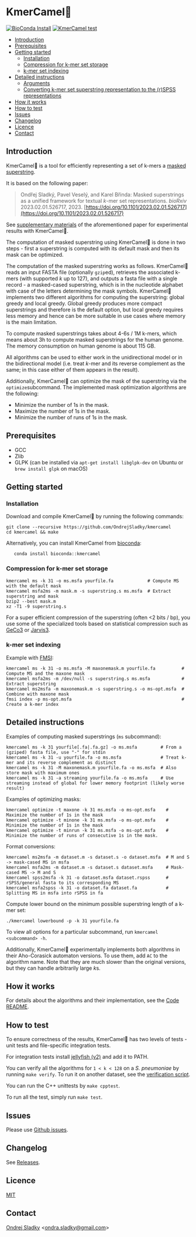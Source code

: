 # KmerCamel🐫
[![BioConda Install](https://anaconda.org/bioconda/kmercamel/badges/downloads.svg?style=flag&label=BioConda%20Install)](https://anaconda.org/bioconda/kmercamel)
[![KmerCamel test](https://github.com/OndrejSladky/kmercamel/actions/workflows/ci.yml/badge.svg)](https://github.com/OndrejSladky/kmercamel/actions/)

<!-- vim-markdown-toc GFM -->

* [Introduction](#introduction)
* [Prerequisites](#prerequisites)
* [Getting started](#getting-started)
  * [Installation](#installation)
  * [Compression for k-mer set storage](#compression-for-k-mer-set-storage)
  * [k-mer set indexing](#k-mer-set-indexing)
* [Detailed instructions](#detailed-instructions)
  * [Arguments](#arguments)
  * [Converting k-mer set superstring representation to the (r)SPSS representations](#converting-k-mer-set-superstring-representation-to-the-rspss-representations)
* [How it works](#how-it-works)
* [How to test](#how-to-test)
* [Issues](#issues)
* [Changelog](#changelog)
* [Licence](#licence)
* [Contact](#contact)

<!-- vim-markdown-toc -->

## Introduction

KmerCamel🐫 is a tool for efficiently representing a set of k-mers a [masked superstring](https://doi.org/10.1101/2023.02.01.526717).

It is based on the following paper:

> Ondřej Sladký, Pavel Veselý, and Karel Břinda: Masked superstrings as a unified framework for textual *k*-mer set representations. *bioRxiv* 2023.02.01.526717, 2023.
[https://doi.org/10.1101/2023.02.01.526717](https://doi.org/10.1101/2023.02.01.526717)

See [supplementary materials](https://github.com/karel-brinda/masked-superstrings-supplement) of the aforementioned paper for experimental results with KmerCamel🐫.

The computation of masked superstring using KmerCamel🐫 is done in two steps -
first a superstring is computed with its default mask and then its mask can be optimized.

The computation of the masked superstring works as follows. KmerCamel🐫 reads an input FASTA file (optionally `gzip`ed), retrieves the associated k-mers (with supported $k$ up to 127), and outputs
a fasta file with a single record - a masked-cased superstring, which is in the nucleotide alphabet with case of the letters determining the mask symbols.
KmerCamel🐫 implements two different algorithms for computing the superstring:
global greedy and local greedy. Global greedy produces more compact superstrings and therefore is the default option,
but local greedy requires less memory and hence can be more suitable in use cases where memory is the main limitation.

To compute masked superstrings takes about 4-6s / 1M k-mers, which means about 3h to compute masked superstrings for the human genome. The memory consumption on human genome is about 115 GB.

All algorithms can be used to either work in the unidirectional model or in the bidirectional model
(i.e. treat $k$-mer and its reverse complement as the same; in this case either of them appears in the result).

Additionally, KmerCamel🐫 can optimize the mask of the superstring via the `optimize`subcommand. The implemented mask optimization algorithms are the following:
- Minimize the number of 1s in the mask.
- Maximize the number of 1s in the mask.
- Minimize the number of runs of 1s in the mask.

## Prerequisites

* GCC
* Zlib
* GLPK (can be installed via `apt-get install libglpk-dev` on Ubuntu or `brew install glpk` on macOS)

## Getting started

### Installation

Download and compile KmerCamel🐫 by running the following commands:

```
git clone --recursive https://github.com/OndrejSladky/kmercamel
cd kmercamel && make
```

Alternatively, you can install KmerCamel from [bioconda](https://bioconda.github.io/):
```
   conda install bioconda::kmercamel
```

### Compression for k-mer set storage

```
kmercamel ms -k 31 -o ms.msfa yourfile.fa             # Compute MS with the default mask
kmercamel msfa2ms -m mask.m -s superstring.s ms.msfa  # Extract superstring and mask
bzip2 --best mask.m
xz -T1 -9 superstring.s
```

For a super efficient compression of the superstring (often <2 bits / bp), you use some of the specialized tools based on statistical compression such as [GeCo3](https://github.com/cobilab/geco3) or [Jarvis3](https://github.com/cobilab/jarvis3).


### k-mer set indexing

Example with [FMSI](https://github.com/OndrejSladky/fmsi/activity?ref=main):
```
kmercamel ms -k 31 -o ms.msfa -M maxonemask.m yourfile.fa          # Compute MS and the maxone mask
kmercamel msfa2ms -m /dev/null -s superstring.s ms.msfa            # Extract superstring
kmercamel ms2msfa -m maxonemask.m -s superstring.s -o ms-opt.msfa  # Combine with maxone mask
fmsi index -p ms-opt.msfa                                          # Create a k-mer index
```

## Detailed instructions

Examples of computing masked superstrings (`ms` subcommand):
```
kmercamel ms -k 31 yourfile[.fa|.fa.gz] -o ms.msfa         # From a (gziped) fasta file, use "-" for stdin
kmercamel ms -k 31 -u yourfile.fa -o ms.msfa               # Treat k-mer and its reverse complement as distinct
kmercamel ms -k 31 -M maxonemask.m yourfile.fa -o ms.msfa  # Also store mask with maximum ones
kmercamel ms -k 31 -a streaming yourfile.fa -o ms.msfa     # Use streaming instead of global for lower memory footprint (likely worse result)
```

Examples of optimizing masks:
```
kmercamel optimize -t maxone -k 31 ms.msfa -o ms-opt.msfa    # Maximize the number of 1s in the mask
kmercamel optimize -t minone -k 31 ms.msfa -o ms-opt.msfa    # Minimize the number of 1s in the mask
kmercamel optimize -t minrun -k 31 ms.msfa -o ms-opt.msfa    # Minimize the number of runs of consecutive 1s in the mask.
```

Format conversions:
```
kmercamel ms2msfa -m dataset.m -s dataset.s -o dataset.msfa  # M and S -> mask-cased MS in msfa
kmercamel msfa2ms -m dataset.m -s dataset.s dataset.msfa     # Mask-cased MS -> M and S
kmercamel spss2msfa -k 31 -o dataset.msfa dataset.rspss      # rSPSS/general fasta to its corresponding MS
kmercamel msfa2spss -k 31 -o dataset.fa dataset.fa           # Splitting MS in msfa into rSPSS in fa
```

Compute lower bound on the minimum possible superstring length of a k-mer set:
```
./kmercamel lowerbound -p -k 31 yourfile.fa
```

To view all options for a particular subcommand, run `kmercamel <subcommand> -h`.

Additionally, KmerCamel🐫 experimentally implements both algorithms in their Aho-Corasick automaton versions. To use them, add `AC` to the algorithm name.
Note that they are much slower than the original versions, but they can handle arbitrarily large *k*s.

## How it works

For details about the algorithms and their implementation, see the [Code README](./src/README.md).

## How to test

To ensure correctness of the results, KmerCamel🐫 has two levels of tests - unit tests and file-specific integration tests.

For integration tests  install [jellyfish (v2)](https://github.com/gmarcais/Jellyfish)
and add it to PATH.

You can verify all the algorithms for `1 < k < 128` on a *S. pneumoniae* by running `make verify`.
To run it on another dataset, see the [verification script](./verify.py).

You can run the C++ unittests by `make cpptest`.

To run all the test, simply run `make test`.

## Issues

Please use [Github issues](https://github.com/OndrejSladky/kmercamel/issues).


## Changelog

See [Releases](https://github.com/OndrejSladky/kmercamel/releases).


## Licence

[MIT](https://github.com/OndrejSladky/kmercamel/blob/master/LICENSE.txt)


## Contact

[Ondrej Sladky](https://iuuk.mff.cuni.cz/~sladky/) \<ondra.sladky@gmail.com\>

